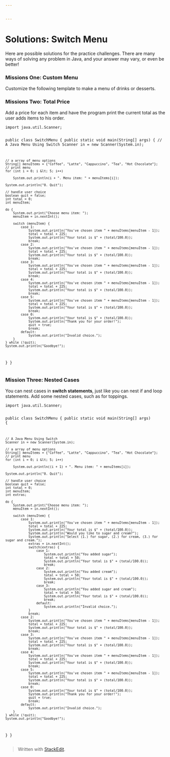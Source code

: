 ```yaml
---


---
```


<h1 id="solutions-switch-menu">Solutions: Switch Menu</h1>
<p>Here are possible solutions for the practice challenges. There are many ways of solving any problem in Java, and your answer may vary, or even be better!</p>
<h3 id="missions-one-custom-menu">Missions One: Custom Menu</h3>
<p>Customize the following template to make a menu of drinks or desserts.</p>
<h3 id="missions-two-total-price">Missions Two: Total Price</h3>
<p>Add a price for each item and have the program print the current total as the user adds items to his order.</p>
<pre><code>import java.util.Scanner;

public class SwitchMenu {
    public static void main(String[] args) {
    // A Java Menu Using Switch
    Scanner in = new Scanner(System.in);

    // a array of menu options
    String[] menuItems = {"Coffee", "Latte", "Cappuccino", "Tea", "Hot Chocolate"};
    // print menu
    for (int i = 0; i &lt; 5; i++)

        System.out.println(i + ". Menu item: " + menuItems[i]);

    System.out.println("0. Quit");

    // handle user choice
    boolean quit = false;
    int total = 0;
    int menuItem;

    do {
        System.out.print("Choose menu item: ");
        menuItem = in.nextInt();

        switch (menuItem) {
            case 1:
                System.out.println("You've chosen item " + menuItems[menuItem - 1]);
                total = total + 225;
                System.out.println("Your total is $" + (total/100.0));
                break;
            case 2:
                System.out.println("You've chosen item " + menuItems[menuItem - 1]);
                total = total + 225;
                System.out.println("Your total is $" + (total/100.0));
                break;
            case 3:
                System.out.println("You've chosen item " + menuItems[menuItem - 1]);
                total = total + 225;
                System.out.println("Your total is $" + (total/100.0));
                break;
            case 4:
                System.out.println("You've chosen item " + menuItems[menuItem - 1]);
                total = total + 225;
                System.out.println("Your total is $" + (total/100.0));
                break;
            case 5:
                System.out.println("You've chosen item " + menuItems[menuItem - 1]);
                total = total + 225;
                System.out.println("Your total is $" + (total/100.0));
                break;
            case 0:
                System.out.println("Your total is $" + (total/100.0));
                System.out.println("Thank you for your order!");
                quit = true;
                break;
            default:
                System.out.println("Invalid choice.");
        }
    } while (!quit);
    System.out.println("Goodbye!");
    
  }
}
</code></pre>
<h3 id="mission-three-nested-cases">Mission Three: Nested Cases</h3>
<p>You can nest cases in <strong>switch statements</strong>, just like you can nest if and loop statements. Add some nested cases, such as for toppings.</p>
<pre><code>import java.util.Scanner;

public class SwitchMenu {
    public static void main(String[] args) {

    // A Java Menu Using Switch
    Scanner in = new Scanner(System.in);

    // a array of menu options
    String[] menuItems = {"Coffee", "Latte", "Cappuccino", "Tea", "Hot Chocolate"};
    // print menu
    for (int i = 0; i &lt; 5; i++)

        System.out.println((i + 1) + ". Menu item: " + menuItems[i]);

    System.out.println("0. Quit");

    // handle user choice
    boolean quit = false;
    int total = 0;
    int menuItem;
    int extras;

    do {
        System.out.print("Choose menu item: ");
        menuItem = in.nextInt();

        switch (menuItem) {
            case 1:
                System.out.println("You've chosen item " + menuItems[menuItem - 1]);
                total = total + 225;
                System.out.println("Your total is $" + (total/100.0));
                System.out.println("Would you like to sugar and cream?");
                System.out.println("Select (1.) for sugar, (2.) for cream, (3.) for sugar and cream.");
                extras = in.nextInt();
                switch(extras) {
                    case 1:
                        System.out.println("You added sugar");
                        total = total + 50;
                        System.out.println("Your total is $" + (total/100.0));
                        break;
                    case 2:
                        System.out.println("You added cream");
                        total = total + 50;
                        System.out.println("Your total is $" + (total/100.0));
                        break;
                    case 3:
                        System.out.println("You added sugar and cream");
                        total = total + 50;
                        System.out.println("Your total is $" + (total/100.0));
                        break;
                    default:
                        System.out.println("Invalid choice.");
                }
                break;
            case 2:
                System.out.println("You've chosen item " + menuItems[menuItem - 1]);
                total = total + 225;
                System.out.println("Your total is $" + (total/100.0));
                break;
            case 3:
                System.out.println("You've chosen item " + menuItems[menuItem - 1]);
                total = total + 225;
                System.out.println("Your total is $" + (total/100.0));
                break;
            case 4:
                System.out.println("You've chosen item " + menuItems[menuItem - 1]);
                total = total + 225;
                System.out.println("Your total is $" + (total/100.0));
                break;
            case 5:
                System.out.println("You've chosen item " + menuItems[menuItem - 1]);
                total = total + 225;
                System.out.println("Your total is $" + (total/100.0));
                break;
            case 0:
                System.out.println("Your total is $" + (total/100.0));
                System.out.println("Thank you for your order!");
                quit = true;
                break;
            default:
                System.out.println("Invalid choice.");
        }
    } while (!quit);
    System.out.println("Goodbye!");

  }
}
</code></pre>
<blockquote>
<p>Written with <a href="https://stackedit.io/">StackEdit</a>.</p>
</blockquote>

